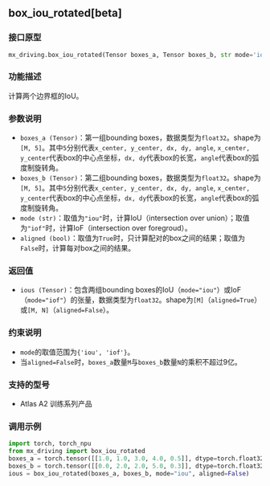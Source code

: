 ## box_iou_rotated[beta]
### 接口原型
```python
mx_driving.box_iou_rotated(Tensor boxes_a, Tensor boxes_b, str mode='iou', bool aligned=False) -> Tensor
```
### 功能描述
计算两个边界框的IoU。
### 参数说明
- `boxes_a (Tensor)`：第一组bounding boxes，数据类型为`float32`。shape为`[M, 5]`。其中`5`分别代表`x_center, y_center, dx, dy, angle`, `x_center, y_center`代表box的中心点坐标，`dx, dy`代表box的长宽，`angle`代表box的弧度制旋转角。
- `boxes_b (Tensor)`：第二组bounding boxes，数据类型为`float32`。shape为`[M, 5]`。其中`5`分别代表`x_center, y_center, dx, dy, angle`, `x_center, y_center`代表box的中心点坐标，`dx, dy`代表box的长宽，`angle`代表box的弧度制旋转角。
- `mode (str)`：取值为`"iou"`时，计算IoU（intersection over union）；取值为`"iof"`时，计算IoF（intersection over foregroud）。
- `aligned (bool)`：取值为`True`时，只计算配对的box之间的结果；取值为`False`时，计算每对box之间的结果。
### 返回值
- `ious (Tensor)`：包含两组bounding boxes的IoU（`mode="iou"`）或IoF（`mode="iof"`）的张量，数据类型为`float32`。shape为`[M]`（`aligned=True`）或`[M, N]`（`aligned=False`）。
### 约束说明
- `mode`的取值范围为`{'iou', 'iof'}`。
- 当`aligned=False`时，`boxes_a`数量`M`与`boxes_b`数量`N`的乘积不超过9亿。
### 支持的型号
- Atlas A2 训练系列产品
### 调用示例
```python
import torch, torch_npu
from mx_driving import box_iou_rotated
boxes_a = torch.tensor([[1.0, 1.0, 3.0, 4.0, 0.5]], dtype=torch.float32).npu()
boxes_b = torch.tensor([[0.0, 2.0, 2.0, 5.0, 0.3]], dtype=torch.float32).npu()
ious = box_iou_rotated(boxes_a, boxes_b, mode="iou", aligned=False)
```